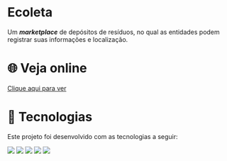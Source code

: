 # Ecoleta
Um <b><i>marketplace</i></b> de depósitos de resíduos, no qual as entidades podem registrar suas informações e localização.
<br>
# 🌐 Veja online
<a href="https://ecoleta-website.herokuapp.com/" target="_blank">Clique aqui para ver</a>
<br>
# 🚀 Tecnologias
Este projeto foi desenvolvido com as tecnologias a seguir:

<img src="https://img.shields.io/badge/TECH-SQLITE-%23044a64"> <img src="https://img.shields.io/badge/TECH-NODEJS-brightgreen"> <img src="https://img.shields.io/badge/TECH-EXPRESS-%235e80f7"> <img src="https://img.shields.io/badge/TECH-NUNJUCKS-%23228B22"> <img src="https://img.shields.io/badge/TECH-JAVASCRIPT-%23fcdc00">
